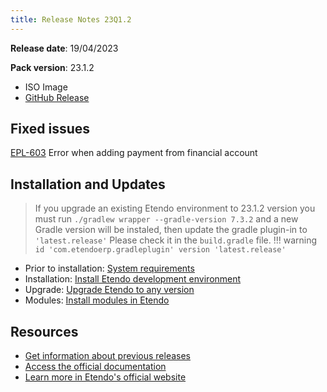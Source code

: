 ```yaml
---
title: Release Notes 23Q1.2
---
```


**Release date**: 19/04/2023

**Pack version**: 23.1.2

- ISO Image
- [GitHub Release](https://github.com/etendosoftware/etendo_core/releases/tag/23.1.2)

## Fixed issues

[EPL-603](https://github.com/etendosoftware/etendo_core/issues/168) Error when adding payment from financial account

## Installation and Updates

> If you upgrade an existing Etendo environment to 23.1.2 version you must run `./gradlew wrapper --gradle-version 7.3.2` and a new Gradle version will be instaled, then update the gradle plugin-in to `'latest.release'`
> Please check it in the `build.gradle` file.
!!! warning
    `id 'com.etendoerp.gradleplugin' version 'latest.release'`

- Prior to installation: [System requirements](/docs.etendo.software/legacy/technical-documentation/etendo-environment/requirements-and-tools/requirements)
- Installation: [Install Etendo development environment](https://docs.etendo.software/en/technical-documentation/etendo-environment/setup-and-upgrade/installation/install-etendo-development-environment)
- Upgrade: [Upgrade Etendo to any version](https://docs.etendo.software/en/technical-documentation/etendo-environment/setup-and-upgrade/installation/upgrade-etendo-to-any-version)
- Modules: [Install modules in Etendo](https://docs.etendo.software/en/technical-documentation/etendo-environment/setup-and-upgrade/modules/install-modules-in-etendo)

## Resources

- [Get information about previous releases](https://docs.etendo.software/en/Release-notes)
- [Access the official documentation](https://docs.etendo.software)
- [Learn more in Etendo's official website](https://etendo.software)

